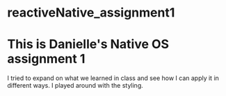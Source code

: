 # reactiveNative_assignment1

# This is Danielle's Native OS assignment 1

I tried to expand on what we learned in class and see how I can apply it in different ways. I played around with the styling.